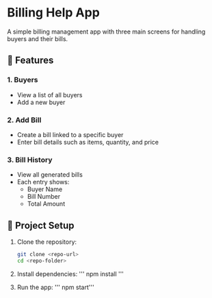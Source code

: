 # Billing Help App

A simple billing management app with three main screens for handling buyers and their bills.

## 📱 Features

### 1. Buyers
- View a list of all buyers
- Add a new buyer

### 2. Add Bill
- Create a bill linked to a specific buyer
- Enter bill details such as items, quantity, and price

### 3. Bill History
- View all generated bills
- Each entry shows:
  - Buyer Name
  - Bill Number
  - Total Amount

## 🚀 Project Setup

1. Clone the repository:
   ```bash
   git clone <repo-url>
   cd <repo-folder>

2. Install dependencies:
'''
   npm install
'''

3. Run the app:
'''
    npm start'''